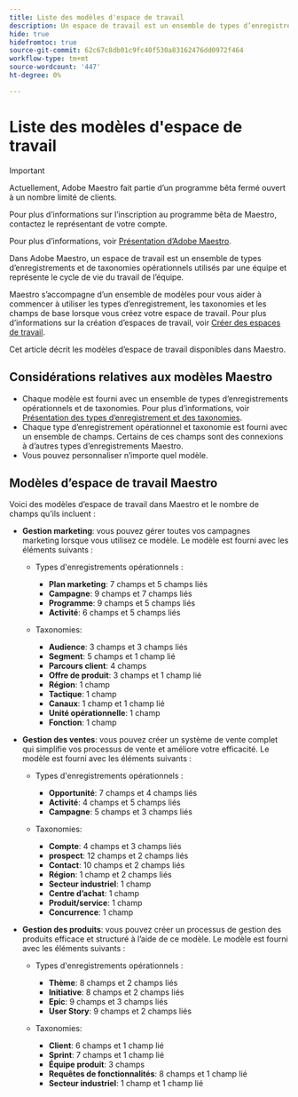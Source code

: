 ```yaml
---
title: Liste des modèles d'espace de travail
description: Un espace de travail est un ensemble de types d’enregistrements opérationnels et de taxonomies utilisés par une équipe et représente le cycle de vie du travail de l’équipe. Maestro s’accompagne d’un ensemble de modèles pour vous aider à commencer à utiliser les types d’enregistrement, les taxonomies et les champs de base lorsque vous créez votre espace de travail.
hide: true
hidefromtoc: true
source-git-commit: 62c67c8db01c9fc40f530a83162476dd0972f464
workflow-type: tm+mt
source-wordcount: '447'
ht-degree: 0%

---
```



<!--update the metadata with real information when making this available in TOC and in the left nav:
---
title: List of available workspace templates
description: You can use templates to create workspaces. This article provides a list of available workspace templates
hidefromtoc: yes
hide: yes
author: Alina
feature: Work Management
role: User
---

-->

# Liste des modèles d&#39;espace de travail

>[!IMPORTANT]
>
>Actuellement, Adobe Maestro fait partie d’un programme bêta fermé ouvert à un nombre limité de clients.
>
>Pour plus d’informations sur l’inscription au programme bêta de Maestro, contactez le représentant de votre compte.
>
>Pour plus d’informations, voir [Présentation d’Adobe Maestro](../maestro-overview.md).

Dans Adobe Maestro, un espace de travail est un ensemble de types d’enregistrements et de taxonomies opérationnels utilisés par une équipe et représente le cycle de vie du travail de l’équipe.

Maestro s’accompagne d’un ensemble de modèles pour vous aider à commencer à utiliser les types d’enregistrement, les taxonomies et les champs de base lorsque vous créez votre espace de travail. Pour plus d’informations sur la création d’espaces de travail, voir [Créer des espaces de travail](../architecture-and-fields/create-workspaces.md).

Cet article décrit les modèles d’espace de travail disponibles dans Maestro.

## Considérations relatives aux modèles Maestro

* Chaque modèle est fourni avec un ensemble de types d’enregistrements opérationnels et de taxonomies. Pour plus d’informations, voir [Présentation des types d’enregistrement et des taxonomies](../architecture-and-fields/overview-of-record-types-and-taxonomies.md).
* Chaque type d’enregistrement opérationnel et taxonomie est fourni avec un ensemble de champs. Certains de ces champs sont des connexions à d’autres types d’enregistrements Maestro.
* Vous pouvez personnaliser n’importe quel modèle.

<!-- I modeled this article by the "List of available Blueprints" and that articles does not have an Access area

## Access requirements

You must have the following: 

<table style="table-layout:auto">
 <col>
 </col>
 <col>
 </col>
 <tbody>
  <tr>
   <td role="rowheader"><p>Adobe Workfront plan*</p></td>
   <td>
<p>Any</p>
<!--the above is only for closed beta; when going to GA - activate the following plans:    
<p>Current plan: Prime and Ultimate</p>
<p>Legacy plan: Enterprise</p>->
   </td>
  </tr>
  <tr>
   <td role="rowheader"><p>Adobe Workfront license*</p></td>
   <td>
   <p>Any</p> 
  <p>For more information, see <a href="../../administration-and-setup/add-users/access-levels-and-object-permissions/wf-licenses.md" class="MCXref xref">Adobe Workfront licenses overview</a>.</p> </td>
  </tr>
  <tr>
   <td role="rowheader"><p>Product</p></td>
   <td>
   <p> Adobe Workfront</p> </td>
  </tr>
  <tr>
   <td role="rowheader">Access level*</td>
   <td> <p>Any</p>  
</td>
  </tr>
<tr>
   <td role="rowheader">Layout template</td>
   <td> <p>Your system administrator must add the Maestro area in your layout template. For information, see the "Enable Maestro for the users in your Workfront instance" section in the article <a href="../maestro/maestro-overview.md">Adobe Maestro overview</a>. </p>  
</td>
  </tr>
 </tbody>
</table>

>[!NOTE]
>
>*If you don't have access, ask your Workfront administrator if they set additional restrictions in your access level. For information on how a Workfront administrator can change your access level, see [Create or modify custom access levels](../administration-and-setup/add-users/configure-and-grant-access/create-modify-access-levels.md).

-->

## Modèles d’espace de travail Maestro

Voici des modèles d’espace de travail dans Maestro et le nombre de champs qu’ils incluent :

* **Gestion marketing**: vous pouvez gérer toutes vos campagnes marketing lorsque vous utilisez ce modèle. Le modèle est fourni avec les éléments suivants :

   * Types d&#39;enregistrements opérationnels :

      * **Plan marketing**: 7 champs et 5 champs liés
      * **Campagne**: 9 champs et 7 champs liés
      * **Programme**: 9 champs et 5 champs liés
      * **Activité**: 6 champs et 5 champs liés
   * Taxonomies:
      * **Audience**: 3 champs et 3 champs liés
      * **Segment**: 5 champs et 1 champ lié
      * **Parcours client**: 4 champs
      * **Offre de produit**: 3 champs et 1 champ lié
      * **Région**: 1 champ
      * **Tactique**: 1 champ
      * **Canaux**: 1 champ et 1 champ lié
      * **Unité opérationnelle**: 1 champ
      * **Fonction**: 1 champ

* **Gestion des ventes**: vous pouvez créer un système de vente complet qui simplifie vos processus de vente et améliore votre efficacité. Le modèle est fourni avec les éléments suivants :

   * Types d&#39;enregistrements opérationnels :

      * **Opportunité**: 7 champs et 4 champs liés
      * **Activité**: 4 champs et 5 champs liés
      * **Campagne**: 5 champs et 3 champs liés
   * Taxonomies:
      * **Compte**: 4 champs et 3 champs liés
      * **prospect**: 12 champs et 2 champs liés
      * **Contact**: 10 champs et 2 champs liés
      * **Région**: 1 champ et 2 champs liés
      * **Secteur industriel**: 1 champ
      * **Centre d’achat**: 1 champ
      * **Produit/service**: 1 champ
      * **Concurrence**: 1 champ

* **Gestion des produits**: vous pouvez créer un processus de gestion des produits efficace et structuré à l’aide de ce modèle. Le modèle est fourni avec les éléments suivants :

   * Types d&#39;enregistrements opérationnels :

      * **Thème**: 8 champs et 2 champs liés
      * **Initiative**: 8 champs et 2 champs liés
      * **Epic**: 9 champs et 3 champs liés
      * **User Story**: 9 champs et 2 champs liés

   * Taxonomies:

      * **Client**: 6 champs et 1 champ lié
      * **Sprint**: 7 champs et 1 champ lié
      * **Équipe produit**: 3 champs
      * **Requêtes de fonctionnalités**: 8 champs et 1 champ lié
      * **Secteur industriel**: 1 champ et 1 champ lié


